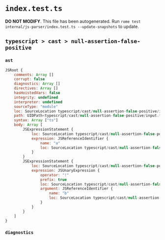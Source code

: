 # `index.test.ts`

**DO NOT MODIFY**. This file has been autogenerated. Run `rome test internal/js-parser/index.test.ts --update-snapshots` to update.

## `typescript > cast > null-assertion-false-positive`

### `ast`

```javascript
JSRoot {
	comments: Array []
	corrupt: false
	diagnostics: Array []
	directives: Array []
	hasHoistedVars: false
	integrity: undefined
	interpreter: undefined
	sourceType: "module"
	loc: SourceLocation typescript/cast/null-assertion-false-positive/input.ts 1:0-3:0
	path: UIDPath<typescript/cast/null-assertion-false-positive/input.ts>
	syntax: Array ["ts"]
	body: Array [
		JSExpressionStatement {
			loc: SourceLocation typescript/cast/null-assertion-false-positive/input.ts 1:0-1:1
			expression: JSReferenceIdentifier {
				name: "a"
				loc: SourceLocation typescript/cast/null-assertion-false-positive/input.ts 1:0-1:1 (a)
			}
		}
		JSExpressionStatement {
			loc: SourceLocation typescript/cast/null-assertion-false-positive/input.ts 2:0-2:2
			expression: JSUnaryExpression {
				operator: "!"
				prefix: true
				loc: SourceLocation typescript/cast/null-assertion-false-positive/input.ts 2:0-2:2
				argument: JSReferenceIdentifier {
					name: "b"
					loc: SourceLocation typescript/cast/null-assertion-false-positive/input.ts 2:1-2:2 (b)
				}
			}
		}
	]
}
```

### `diagnostics`

```

```
